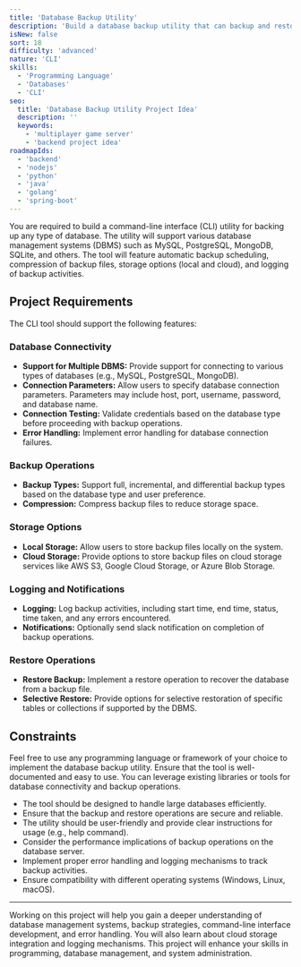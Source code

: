 ```yaml
---
title: 'Database Backup Utility'
description: 'Build a database backup utility that can backup and restore any DB'
isNew: false
sort: 18
difficulty: 'advanced'
nature: 'CLI'
skills:
  - 'Programming Language'
  - 'Databases'
  - 'CLI'
seo:
  title: 'Database Backup Utility Project Idea'
  description: ''
  keywords:
    - 'multiplayer game server'
    - 'backend project idea'
roadmapIds:
  - 'backend'
  - 'nodejs'
  - 'python'
  - 'java'
  - 'golang'
  - 'spring-boot'
---
```


You are required to build a command-line interface (CLI) utility for backing up any type of database. The utility will support various database management systems (DBMS) such as MySQL, PostgreSQL, MongoDB, SQLite, and others. The tool will feature automatic backup scheduling, compression of backup files, storage options (local and cloud), and logging of backup activities.

## Project Requirements

The CLI tool should support the following features:

### Database Connectivity

- **Support for Multiple DBMS:** Provide support for connecting to various types of databases (e.g., MySQL, PostgreSQL, MongoDB).
- **Connection Parameters:** Allow users to specify database connection parameters. Parameters may include host, port, username, password, and database name.
- **Connection Testing:** Validate credentials based on the database type before proceeding with backup operations.
- **Error Handling:** Implement error handling for database connection failures.

### Backup Operations

- **Backup Types:** Support full, incremental, and differential backup types based on the database type and user preference.
- **Compression:** Compress backup files to reduce storage space.

### Storage Options

- **Local Storage:** Allow users to store backup files locally on the system.
- **Cloud Storage:** Provide options to store backup files on cloud storage services like AWS S3, Google Cloud Storage, or Azure Blob Storage.

### Logging and Notifications

- **Logging:** Log backup activities, including start time, end time, status, time taken, and any errors encountered.
- **Notifications:** Optionally send slack notification on completion of backup operations.

### Restore Operations

- **Restore Backup:** Implement a restore operation to recover the database from a backup file.
- **Selective Restore:** Provide options for selective restoration of specific tables or collections if supported by the DBMS.

## Constraints

Feel free to use any programming language or framework of your choice to implement the database backup utility. Ensure that the tool is well-documented and easy to use. You can leverage existing libraries or tools for database connectivity and backup operations.

- The tool should be designed to handle large databases efficiently.
- Ensure that the backup and restore operations are secure and reliable.
- The utility should be user-friendly and provide clear instructions for usage (e.g., help command).
- Consider the performance implications of backup operations on the database server.
- Implement proper error handling and logging mechanisms to track backup activities.
- Ensure compatibility with different operating systems (Windows, Linux, macOS).


<hr />

Working on this project will help you gain a deeper understanding of database management systems, backup strategies, command-line interface development, and error handling. You will also learn about cloud storage integration and logging mechanisms. This project will enhance your skills in programming, database management, and system administration.

